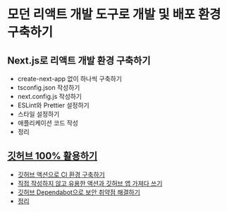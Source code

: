 # 모던 리액트 개발 도구로 개발 및 배포 환경 구축하기

## Next.js로 리액트 개발 환경 구축하기
- create-next-app 없이 하나씩 구축하기
- tsconfig.json 작성하기
- next.config.js 작성하기
- ESLint와 Prettier 설정하기
- 스타일 설정하기
- 애플리케이션 코드 작성
- 정리

## [깃허브 100% 활용하기](./notes/9_2_깃허브_100pro_활용하기.md)
- [깃허브 액션으로 CI 환경 구축하기](./notes/9_2_깃허브_100pro_활용하기.md#깃허브-액션으로-ci-환경-구축하기)
- [직접 작성하지 않고 유용한 액션과 깃허브 앱 가져다 쓰기](./notes/9_2_깃허브_100pro_활용하기.md#직접-작성하지-않고-유용한-액션과-깃허브-앱-가져다-쓰기)
- [깃허브 Dependabot으로 보안 취약점 해결하기](./notes/9_2_깃허브_100pro_활용하기.md#깃허브-dependabot으로-보안-취약점-해결하기)
- [정리](./notes/9_2_깃허브_100pro_활용하기.md#정리)